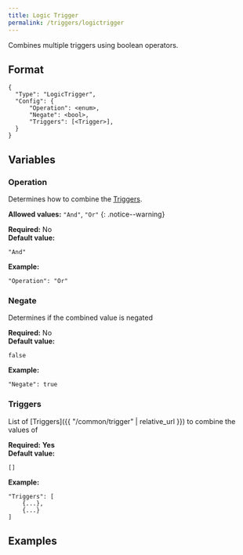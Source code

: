 ```yaml
---
title: Logic Trigger
permalink: /triggers/logictrigger
---
```


Combines multiple triggers using boolean operators.

## Format

~~~
{
  "Type": "LogicTrigger",
  "Config": {
      "Operation": <enum>,
      "Negate": <bool>,
      "Triggers": [<Trigger>],
  }
}
~~~

## Variables

### Operation
<div class="variable-block" markdown="block">

Determines how to combine the [Triggers](#triggers).

**Allowed values:** `"And"`, `"Or"`
{: .notice--warning}

**Required:** No<br>
**Default value:**
~~~
"And"
~~~
**Example:**
~~~
"Operation": "Or"
~~~

</div>

### Negate
<div class="variable-block" markdown="block">

Determines if the combined value is negated

**Required:** No<br>
**Default value:**
~~~
false
~~~
**Example:**
~~~
"Negate": true
~~~

</div>

### Triggers
<div class="variable-block" markdown="block">

List of [Triggers]({{ "/common/trigger" | relative_url }}) to combine the values of

**Required:** **Yes**<br>
**Default value:**
~~~
[]
~~~
**Example:**
~~~
"Triggers": [
    {...},
    {...}
]
~~~

</div>

## Examples
~~~ json
~~~